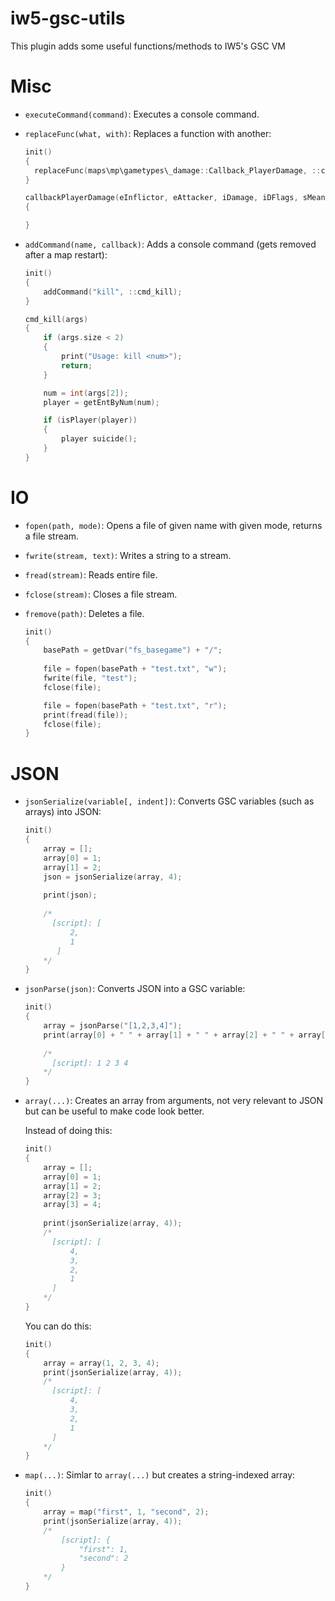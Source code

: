 # iw5-gsc-utils

This plugin adds some useful functions/methods to IW5's GSC VM

# Misc

* `executeCommand(command)`: Executes a console command.
* `replaceFunc(what, with)`: Replaces a function with another:

  ```c
  init()
  {
    replaceFunc(maps\mp\gametypes\_damage::Callback_PlayerDamage, ::callbackPlayerDamage);
  }

  callbackPlayerDamage(eInflictor, eAttacker, iDamage, iDFlags, sMeansOfDeath, sWeapon, vPoint, vDir, sHitLoc, timeOffset)
  {

  }
  ```
* `addCommand(name, callback)`: Adds a console command (gets removed after a map restart):

  ```c
  init()
  {
      addCommand("kill", ::cmd_kill);
  }
  
  cmd_kill(args)
  {
      if (args.size < 2)
      {
          print("Usage: kill <num>");
          return;
      }

      num = int(args[2]);
      player = getEntByNum(num);

      if (isPlayer(player))
      {
          player suicide();
      }
  }
  ```
# IO
* `fopen(path, mode)`: Opens a file of given name with given mode, returns a file stream.
* `fwrite(stream, text)`: Writes a string to a stream.
* `fread(stream)`: Reads entire file.
* `fclose(stream)`: Closes a file stream.
* `fremove(path)`: Deletes a file.

  ```c
  init()
  {
      basePath = getDvar("fs_basegame") + "/";
      
      file = fopen(basePath + "test.txt", "w");
      fwrite(file, "test");
      fclose(file);

      file = fopen(basePath + "test.txt", "r");
      print(fread(file));
      fclose(file);
  }
  ```

# JSON

* `jsonSerialize(variable[, indent])`: Converts GSC variables (such as arrays) into JSON:

  ```c
  init()
  {
      array = [];
      array[0] = 1;
      array[1] = 2;
      json = jsonSerialize(array, 4);
      
      print(json);
      
      /*
        [script]: [
            2,
            1
         ]
      */
  }
  ```
* `jsonParse(json)`: Converts JSON into a GSC variable:

  ```c
  init()
  {
      array = jsonParse("[1,2,3,4]");
      print(array[0] + " " + array[1] + " " + array[2] + " " + array[3]);
      
      /*
        [script]: 1 2 3 4
      */
  }
  ```
* `array(...)`: Creates an array from arguments, not very relevant to JSON but can be useful to make code look better.

  Instead of doing this:
  ```c
  init()
  {
      array = [];
      array[0] = 1;
      array[1] = 2;
      array[2] = 3;
      array[3] = 4;
      
      print(jsonSerialize(array, 4));
      /*
        [script]: [
            4,
            3,
            2,
            1
        ]
      */
  }
  ```
  
  You can do this:
  
  ```c
  init()
  {
      array = array(1, 2, 3, 4);
      print(jsonSerialize(array, 4));
      /*
        [script]: [
            4,
            3,
            2,
            1
        ]
      */
  }
  ```
  
* `map(...)`: Simlar to `array(...)` but creates a string-indexed array:
  
  ```c
  init()
  {
      array = map("first", 1, "second", 2);
      print(jsonSerialize(array, 4));
      /*
          [script]: {
              "first": 1,
              "second": 2
          }
      */
  }
  ```
 
